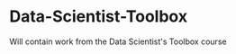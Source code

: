 Data-Scientist-Toolbox
======================

Will contain work from the Data Scientist's Toolbox course
